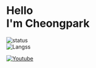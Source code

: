 # Hello<br>I'm Cheongpark

![status](https://github-readme-stats.vercel.app/api?username=cheongpark&show_icons=true&theme=algolia)
<br>
![Langss](https://github-readme-stats.vercel.app/api/top-langs/?username=cheongpark&layout=compact&theme=algolia)

<a href="https://www.youtube.com/channel/UC4BpXKEys6LmJmDP2C4_qnw">
	<img alt="Youtube" src="https://img.shields.io/youtube/channel/subscribers/UC4BpXKEys6LmJmDP2C4_qnw?label=Cheongpark&style=social"/>
</a>
